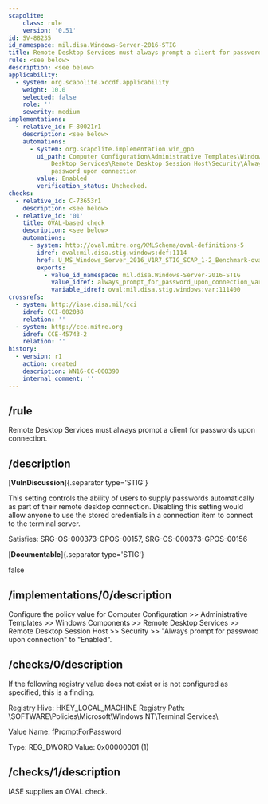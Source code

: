 ```yaml
---
scapolite:
    class: rule
    version: '0.51'
id: SV-88235
id_namespace: mil.disa.Windows-Server-2016-STIG
title: Remote Desktop Services must always prompt a client for passwords upon connection.
rule: <see below>
description: <see below>
applicability:
  - system: org.scapolite.xccdf.applicability
    weight: 10.0
    selected: false
    role: ''
    severity: medium
implementations:
  - relative_id: F-80021r1
    description: <see below>
    automations:
      - system: org.scapolite.implementation.win_gpo
        ui_path: Computer Configuration\Administrative Templates\Windows Components\Remote
            Desktop Services\Remote Desktop Session Host\Security\Always prompt for
            password upon connection
        value: Enabled
        verification_status: Unchecked.
checks:
  - relative_id: C-73653r1
    description: <see below>
  - relative_id: '01'
    title: OVAL-based check
    description: <see below>
    automations:
      - system: http://oval.mitre.org/XMLSchema/oval-definitions-5
        idref: oval:mil.disa.stig.windows:def:1114
        href: U_MS_Windows_Server_2016_V1R7_STIG_SCAP_1-2_Benchmark-oval.xml
        exports:
          - value_id_namespace: mil.disa.Windows-Server-2016-STIG
            value_idref: always_prompt_for_password_upon_connection_var
            variable_idref: oval:mil.disa.stig.windows:var:111400
crossrefs:
  - system: http://iase.disa.mil/cci
    idref: CCI-002038
    relation: ''
  - system: http://cce.mitre.org
    idref: CCE-45743-2
    relation: ''
history:
  - version: r1
    action: created
    description: WN16-CC-000390
    internal_comment: ''
---
```



## /rule

Remote Desktop Services must always prompt a client for passwords upon connection.

## /description

[**VulnDiscussion**]{.separator type='STIG'}

This setting controls the ability of users to supply passwords automatically as part of their remote desktop connection. Disabling this setting would allow anyone to use the stored credentials in a connection item to connect to the terminal server.

Satisfies: SRG-OS-000373-GPOS-00157, SRG-OS-000373-GPOS-00156

[**Documentable**]{.separator type='STIG'}

false

## /implementations/0/description

Configure the policy value for Computer Configuration >> Administrative Templates >> Windows Components >> Remote Desktop Services >> Remote Desktop Session Host >> Security >> "Always prompt for password upon connection" to "Enabled".

## /checks/0/description

If the following registry value does not exist or is not configured as specified, this is a finding.

Registry Hive: HKEY_LOCAL_MACHINE
Registry Path: \SOFTWARE\Policies\Microsoft\Windows NT\Terminal Services\

Value Name: fPromptForPassword

Type: REG_DWORD
Value: 0x00000001 (1)

## /checks/1/description

IASE supplies an OVAL check.
